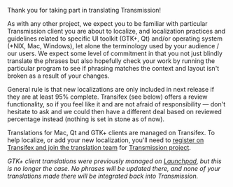 Thank you for taking part in translating Transmission!

As with any other project, we expect you to be familiar with particular Transmission client you are about to localize, and localization practices and guidelines related to specific UI toolkit (GTK+, Qt) and/or operating system (*NIX, Mac, Windows), let alone the terminology used by your audience / our users. We expect some level of commitment in that you not just blindly translate the phrases but also hopefully check your work by running the particular program to see if phrasing matches the context and layout isn't broken as a result of your changes.

General rule is that new localizations are only included in next release if they are at least 95% complete. Transifex (see below) offers a review functionality, so if you feel like it and are not afraid of responsibility — don't hesitate to ask and we could then have a different deal based on reviewed percentage instead (nothing is set in stone as of now).

Translations for Mac, Qt and GTK+ clients are managed on Transifex. To help localize, or add your new localization, you'll need to [register on Transifex and join the translation team](https://docs.transifex.com/getting-started/translators) for [Transmission project](https://app.transifex.com/transmissionbt/transmissionbt).

_GTK+ client translations were previously managed on [Launchpad](https://translations.launchpad.net/transmission/trunk/+pots/transmission), but this is no longer the case. No phrases will be updated there, and none of your translations made there will be integrated back into Transmission._

